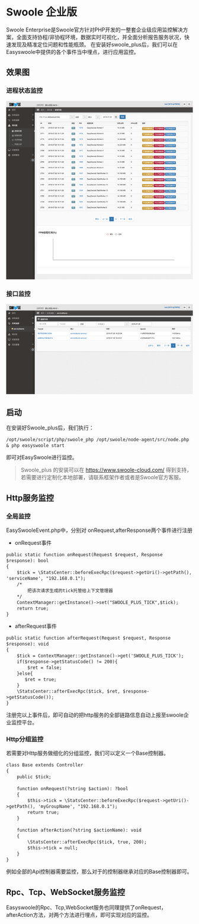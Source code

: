 # Swoole 企业版

Swoole Enterprise是Swoole官方针对PHP开发的一整套企业级应用监控解决方案，全面支持协程/非协程环境，数据实时可视化，并全面分析报告服务状况，快速发现及精准定位问题和性能瓶颈。
在安装好swoole_plus后，我们可以在Easyswoole中提供的各个事件当中埋点，进行应用监控。

## 效果图
### 进程状态监控
![](./../Resource/SwoolePlus/img1.png)

### 接口监控
![](./../Resource/SwoolePlus/img2.png)


## 启动

在安装好Swoole_plus后，我们执行：
```
/opt/swoole/script/php/swoole_php /opt/swoole/node-agent/src/node.php & php easyswoole start
```
即可对EasySwoole进行监控。


> Swoole_plus 的安装可以在 https://www.swoole-cloud.com/ 得到支持，若需要进行定制化本地部署，请联系框架作者或者是Swoole官方客服。

## Http服务监控

### 全局监控

EasySwooleEvent.php中，分别对 onRequest,afterResponse两个事件进行注册

- onRequest事件

```
public static function onRequest(Request $request, Response $response): bool
{
    $tick = \StatsCenter::beforeExecRpc($request->getUri()->getPath(), 'serviceName', "192.168.0.1");
    /*
        把该次请求生成的tick托管给上下文管理器
    */
    ContextManager::getInstance()->set("SWOOLE_PLUS_TICK",$tick);
    return true;
}
```
- afterRequest事件

```
public static function afterRequest(Request $request, Response $response): void
{
    $tick = ContextManager::getInstance()->get('SWOOLE_PLUS_TICK');
    if($response->getStatusCode() != 200){
        $ret = false;
    }else{
       $ret = true;
    }
    \StatsCenter::afterExecRpc($tick, $ret, $response->getStatusCode());
}
```

注册完以上事件后，即可自动的把http服务的全部链路信息自动上报至swoole企业监控平台。


### Http分组监控

若需要对Http服务做细化的分组监控，我们可以定义一个Base控制器。
```
class Base extends Controller
{
    public $tick;
    
    function onRequest(?string $action): ?bool
    {
        $this->tick = \StatsCenter::beforeExecRpc($request->getUri()->getPath(), 'myGroupName', "192.168.0.1");
        return true;
    }
    
    function afterAction(?string $actionName): void
    {
        \StatsCenter::afterExecRpc($tick, true, 200);
        $this->tick = null;
    }
}
```

例如全部的Api控制器需要监控，那么对于的控制器继承对应的Base控制器即可。


## Rpc、Tcp、WebSocket服务监控

Easyswoole的Rpc、Tcp,WebSocket服务也同理提供了onRequest，afterAction方法，对两个方法进行埋点，即可实现对应的监控。